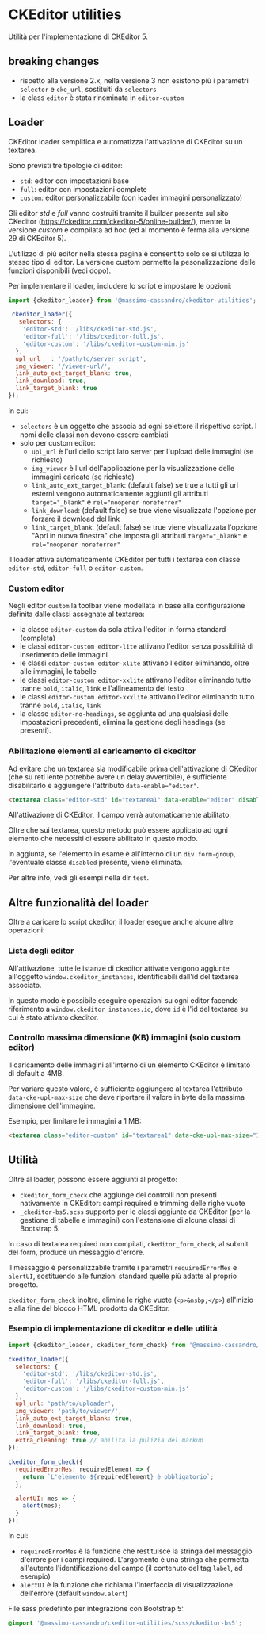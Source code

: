 # CKEditor utilities

Utilità per l'implementazione di CKEditor 5.

## breaking changes
* rispetto alla versione 2.x, nella versione 3 non esistono più i parametri `selector` e `cke_url`, sostituiti da `selectors`
* la class `editor` è stata rinominata in `editor-custom`

## Loader

CKEditor loader semplifica e automatizza l'attivazione di CKEditor su un textarea.

Sono previsti tre tipologie di editor:
* `std`: editor con impostazioni base
* `full`: editor con impostazioni complete
* `custom`: editor personalizzabile (con loader immagini personalizzato)

Gli editor *std* e *full* vanno costruiti tramite il builder presente sul sito CKeditor (<https://ckeditor.com/ckeditor-5/online-builder/>), mentre la versione *custom* è compilata ad hoc (ed al momento è ferma alla versione 29 di CKEditor 5).

L'utilizzo di più editor nella stessa pagina è consentito solo se si utilizza lo stesso tipo di editor. La versione custom permette la pesonalizzazione delle funzioni disponibili (vedi dopo).

Per implementare il loader, includere lo script e impostare le opzioni:

```js
import {ckeditor_loader} from '@massimo-cassandro/ckeditor-utilities';

 ckeditor_loader({
   selectors: {
    'editor-std': '/libs/ckeditor-std.js',
    'editor-full': '/libs/ckeditor-full.js',
    'editor-custom': '/libs/ckeditor-custom-min.js' 
  },
  upl_url   : '/path/to/server_script',
  img_viewer: '/viewer-url/',
  link_auto_ext_target_blank: true,
  link_download: true,
  link_target_blank: true
});
```

In cui:

* `selectors` è un oggetto che associa ad ogni selettore il rispettivo script. I nomi delle classi non devono essere cambiati
* solo per custom editor:
  * `upl_url` è l'url dello script lato server per l'upload delle immagini (se richiesto)
  * `img_viewer` è l'url dell'applicazione per la visualizzazione delle immagini caricate (se richiesto)
  * `link_auto_ext_target_blank`: (default false) se true a tutti gli url esterni vengono automaticamente aggiunti gli attributi `target="_blank"` e `rel="noopener noreferrer"`
  * `link_download`: (default false) se true viene visualizzata l'opzione per forzare il download del link
  * `link_target_blank`: (default false) se true viene visualizzata l'opzione "Apri in nuova finestra" che imposta gli attributi `target="_blank"` e `rel="noopener noreferrer"`

Il loader attiva automaticamente CKEditor per tutti i textarea con classe `editor-std`, `editor-full` o `editor-custom`.

### Custom editor

Negli editor `custom` la toolbar viene modellata in base alla configurazione definita dalle classi assegnate al textarea:

* la classe `editor-custom` da sola attiva l'editor in forma standard (completa)
* le classi `editor-custom editor-lite` attivano l'editor senza possibilità di inserimento delle immagini
* le classi `editor-custom editor-xlite` attivano l'editor eliminando, oltre alle immagini, le tabelle
* le classi `editor-custom editor-xxlite` attivano l'editor eliminando tutto tranne `bold`, `italic`, `link` e l'allineamento del testo
* le classi `editor-custom editor-xxxlite` attivano l'editor eliminando tutto tranne `bold`, `italic`, `link`
* la classe `editor-no-headings`, se aggiunta ad una qualsiasi delle impostazioni precedenti, elimina la gestione degli headings (se presenti).


### Abilitazione elementi al caricamento di ckeditor

Ad evitare che un textarea sia modificabile prima dell'attivazione di CKeditor (che su reti lente potrebbe avere un delay avvertibile), è sufficiente disabilitarlo e aggiungere l'attributo `data-enable="editor"`.

```html
<textarea class="editor-std" id="textarea1" data-enable="editor" disabled></textarea>
```

All'attivazione di CKEditor, il campo verrà automaticamente abilitato.

Oltre che sui textarea, questo metodo può essere applicato ad ogni elemento che necessiti di essere abilitato in questo modo.

In aggiunta, se l'elemento in esame è all'interno di un `div.form-group`, l'eventuale classe `disabled` presente, viene eliminata.

Per altre info, vedi gli esempi nella dir `test`.


## Altre funzionalità del loader

Oltre a caricare lo script ckeditor, il loader esegue anche alcune altre operazioni:

### Lista degli editor

All'attivazione, tutte le istanze di ckeditor attivate vengono aggiunte all'oggetto `window.ckeditor_instances`, identificabili dall'id del textarea associato.

In questo modo è possibile eseguire operazioni su ogni editor facendo riferimento a `window.ckeditor_instances.id`, dove `id` è l'id del textarea su cui è stato attivato ckeditor.

### Controllo massima dimensione (KB) immagini (solo custom editor)

Il caricamento delle immagini all'interno di un elemento CKEditor è limitato di default a 4MB. 

Per variare questo valore, è sufficiente aggiungere al textarea l'attributo `data-cke-upl-max-size` che deve riportare il valore in byte della massima dimensione dell'immagine.

Esempio, per limitare le immagini a 1 MB:

```html
<textarea class="editor-custom" id="textarea1" data-cke-upl-max-size="1048576"></textarea>
```


## Utilità

Oltre al loader, possono essere aggiunti al progetto:

* `ckeditor_form_check` che aggiunge dei controlli non presenti nativamente in CKEditor: campi required e trimming delle righe vuote
* `_ckeditor-bs5.scss` supporto per le classi aggiunte da CKEditor (per la gestione di tabelle e immagini) con l'estensione di alcune classi di Bootstrap 5.

In caso di textarea required non compilati, `ckeditor_form_check`, al submit del form, produce un messaggio d'errore.

Il messaggio è personalizzabile tramite i parametri `requiredErrorMes` e `alertUI`, sostituendo alle funzioni standard quelle più adatte al proprio progetto.

`ckeditor_form_check` inoltre, elimina le righe vuote (`<p>&nsbp;</p>`) all'inizio e alla fine del blocco HTML prodotto da CKEditor.


### Esempio di implementazione di ckeditor e delle utilità


```javascript
import {ckeditor_loader, ckeditor_form_check} from '@massimo-cassandro/ckeditor-utilities';

ckeditor_loader({
  selectors: {
    'editor-std': '/libs/ckeditor-std.js',
    'editor-full': '/libs/ckeditor-full.js',
    'editor-custom': '/libs/ckeditor-custom-min.js' 
  },
  upl_url: 'path/to/uploader',
  img_viewer: 'path/to/viewer/',
  link_auto_ext_target_blank: true,
  link_download: true,
  link_target_blank: true,
  extra_cleaning: true // abilita la pulizia del markup
});

ckeditor_form_check({
  requiredErrorMes: requiredElement => {
    return `L'elemento ${requiredElement} è obbligatorio`;
  },

  alertUI: mes => {
    alert(mes);
  }
});
```
In cui: 

* `requiredErrorMes` è la funzione che restituisce la stringa del messaggio d'errore per i campi required. L'argomento è una stringa che permetta all'autente l'identificazione del campo (il contenuto del tag `label`, ad esempio)
* `alertUI` è la funzione che richiama l'interfaccia di visualizzazione dell'errore (default `window.alert`)


File sass predefinto per integrazione con Bootstrap 5:

```scss
@import '@massimo-cassandro/ckeditor-utilities/scss/ckeditor-bs5';
```
